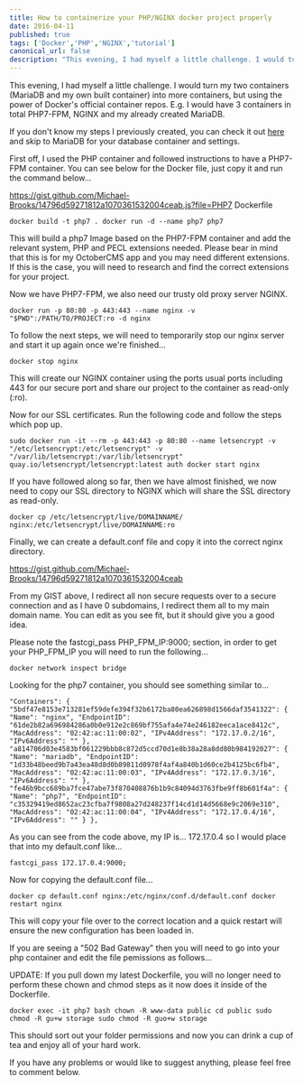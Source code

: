 ```yaml
---
title: How to containerize your PHP/NGINX docker project properly
date: 2016-04-11
published: true
tags: ['Docker','PHP','NGINX','tutorial']
canonical_url: false
description: "This evening, I had myself a little challenge. I would turn my two containers (MariaDB and my own built container) into more containers, but using the power of Docker's official container repos. E.g. I would have 3 containers in total PHP7-FPM, NGINX and my already created MariaDB."
---
```


This evening, I had myself a little challenge. I would turn my two containers (MariaDB and my own built container) into more containers, but using the power of Docker's official container repos. E.g. I would have 3 containers in total PHP7-FPM, NGINX and my already created MariaDB.

If you don't know my steps I previously created, you can check it out [here](/hosting-your-site-digital-ocean-and-docker) and skip to MariaDB for your database container and settings.

First off, I used the PHP container and followed instructions to have a PHP7-FPM container. You can see below for the Docker file, just copy it and run the command below...

https://gist.github.com/Michael-Brooks/14796d59271812a1070361532004ceab.js?file=PHP7 Dockerfile

``` docker build -t php7 . docker run -d --name php7 php7 ```

This will build a php7 Image based on the PHP7-FPM container and add the relevant system, PHP and PECL extensions needed. Please bear in mind that this is for my OctoberCMS app and you may need different extensions. If this is the case, you will need to research and find the correct extensions for your project.

Now we have PHP7-FPM, we also need our trusty old proxy server NGINX.

``` docker run -p 80:80 -p 443:443 --name nginx -v "$PWD":/PATH/TO/PROJECT:ro -d nginx ```

To follow the next steps, we will need to temporarily stop our nginx server and start it up again once we're finished...

``` docker stop nginx ```

This will create our NGINX container using the ports usual ports including 443 for our secure port and share our project to the container as read-only (:ro).

Now for our SSL certificates. Run the following code and follow the steps which pop up.

``` sudo docker run -it --rm -p 443:443 -p 80:80 --name letsencrypt -v "/etc/letsencrypt:/etc/letsencrypt" -v "/var/lib/letsencrypt:/var/lib/letsencrypt" quay.io/letsencrypt/letsencrypt:latest auth docker start nginx ```

If you have followed along so far, then we have almost finished, we now need to copy our SSL directory to NGINX which will share the SSL directory as read-only.

``` docker cp /etc/letsencrypt/live/DOMAINNAME/ nginx:/etc/letsencrypt/live/DOMAINNAME:ro ```

Finally, we can create a default.conf file and copy it into the correct nginx directory.

https://gist.github.com/Michael-Brooks/14796d59271812a1070361532004ceab

From my GIST above, I redirect all non secure requests over to a secure connection and as I have 0 subdomains, I redirect them all to my main domain name. You can edit as you see fit, but it should give you a good idea.

Please note the fastcgi_pass PHP_FPM_IP:9000; section, in order to get your PHP_FPM_IP you will need to run the following...

``` docker network inspect bridge ```

Looking for the php7 container, you should see something similar to...

``` "Containers": { "5bdf47e8153e713281ef59defe394f32b6172ba80ea626898d1566daf3541322": { "Name": "nginx", "EndpointID": "61de2b82a696984286a0b0e912e2c869bf755afa4e74e246182eeca1ace8412c", "MacAddress": "02:42:ac:11:00:02", "IPv4Address": "172.17.0.2/16", "IPv6Address": "" }, "a814706d03e4583bf061229bbb8c872d5ccd70d1e8b38a28a8dd80b984192027": { "Name": "mariadb", "EndpointID": "1d33b48beed9b7a43ea48d8d0b89811d0978f4af4a840b1d60ce2b4125bc6fb4", "MacAddress": "02:42:ac:11:00:03", "IPv4Address": "172.17.0.3/16", "IPv6Address": "" }, "fe46b9bcc689ba7fce47abe73f870408876b1b9c84094d3763fbe9ff8b601f4a": { "Name": "php7", "EndpointID": "c35329419ed8652ac23cfba7f9808a27d248237f14cd1d14d5668e9c2069e310", "MacAddress": "02:42:ac:11:00:04", "IPv4Address": "172.17.0.4/16", "IPv6Address": "" } }, ```

As you can see from the code above, my IP is... 172.17.0.4 so I would place that into my default.conf like...

``` fastcgi_pass 172.17.0.4:9000; ```

Now for copying the default.conf file...

``` docker cp default.conf nginx:/etc/nginx/conf.d/default.conf docker restart nginx ```

This will copy your file over to the correct location and a quick restart will ensure the new configuration has been loaded in.

If you are seeing a "502 Bad Gateway" then you will need to go into your php container and edit the file pemissions as follows...

UPDATE: If you pull down my latest Dockerfile, you will no longer need to perform these chown and chmod steps as it now does it inside of the Dockerfile.

``` docker exec -it php7 bash chown -R www-data public cd public sudo chmod -R gu+w storage sudo chmod -R guo+w storage ```

This should sort out your folder permissions and now you can drink a cup of tea and enjoy all of your hard work.

If you have any problems or would like to suggest anything, please feel free to comment below.
